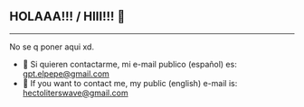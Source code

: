 ## HOLAAA!!! / HIII!!! 👋

____________________
No se q poner aqui xd.
- 🌱 Si quieren contactarme, mi e-mail publico (español) es: gpt.elpepe@gmail.com
- 🗽 If you want to contact me, my public (english) e-mail is: hectoliterswave@gmail.com
